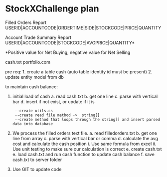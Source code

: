 # StockXChallenge plan

Filled Orders Report
USERID|ACCOUNTCODE|ORDERTIME|SIDE|STOCKCODE|PRICE|QUANTITY


Account Trade Summary Report
USERID|ACCOUNTCODE|STOCKCODE|AVGPRICE|QUANTITY* 

*Positive value for Net Buying, negative value for Net Selling

cash.txt
portfolio.com


pre req:
	1. create a table cash (auto table identity id must be present)
	2. update entity model from db 

to maintain cash balance:
1. initial load of cash
	a. read cash.txt
	b. get one line
	c. parse with vertical bar
	d. insert if not exist, or update if it is
		
		--create utils.cs
		--create read file method ->  string[]
		--create method that loops through the string[] and insert parsed data into database
				
2. We process the filled orders text file.
	a. read filledorders.txt
	b. get one line from array
	c. parse with vertical bar or comma
	d. calculate the avg cost and calculate the cash position
		i. Use same formula from excel
		ii. Use unit testing to make sure our calculation is correct
	e. create cash.txt
	e. load cash.txt and run cash function to update cash balance
	f. save cash.txt to server folder
	
		
	
3. Use GIT to update code




